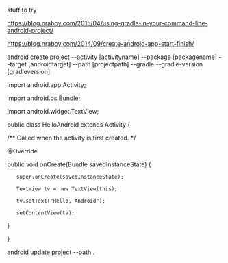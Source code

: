 stuff to try

https://blog.nraboy.com/2015/04/using-gradle-in-your-command-line-android-project/

https://blog.nraboy.com/2014/09/create-android-app-start-finish/

android create project --activity [activityname] --package [packagename] --target [androidtarget] --path [projectpath] --gradle --gradle-version [gradleversion]




import android.app.Activity;

import android.os.Bundle;

import android.widget.TextView;



public class HelloAndroid extends Activity {

   /** Called when the activity is first created. */
   
   @Override
   
   public void onCreate(Bundle savedInstanceState) {
   
       super.onCreate(savedInstanceState);
       
       TextView tv = new TextView(this);
       
       tv.setText("Hello, Android");
       
       setContentView(tv);
       
   }
   
}





android update project --path .
